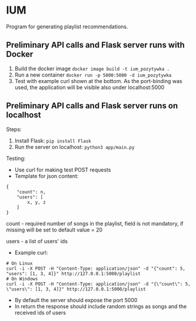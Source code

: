 # IUM

Program for generating playlist recommendations.

## Preliminary API calls and Flask server runs with Docker
1. Build the docker image
```docker image build -t ium_pozytywka . ```
2. Run a new container
```docker run -p 5000:5000 -d ium_pozytywka ```
3. Test with example curl shown at the bottom. As the port-binding was used, the application will be visible also under localhost:5000

## Preliminary API calls and Flask server runs on localhost
Steps:
1. Install Flask: ```pip install Flask```
2. Run the server on localhost: ```python3 app/main.py```

Testing:
* Use curl for making test POST requests
* Template for json content:
```
{
    "count": n,
    "users": [
        x, y, z
    ]
}
```
count - required number of songs in the playlist, field is not mandatory, if missing will be set to default value = 20

users - a list of users' ids
* Example curl: 
```
# On Linux
curl -i -X POST -H "Content-Type: application/json" -d "{"count": 5, "users": [1, 3, 4]}" http://127.0.0.1:5000/playlist
# On Windows
curl -i -X POST -H "Content-Type: application/json" -d "{\"count\": 5, \"users\": [1, 3, 4]}" http://127.0.0.1:5000/playlist
```
<!-- On Windows the escape \" in keys is required in the curl command -->

* By default the server should expose the port 5000
* In return the response should include random strings as songs and the received ids of users